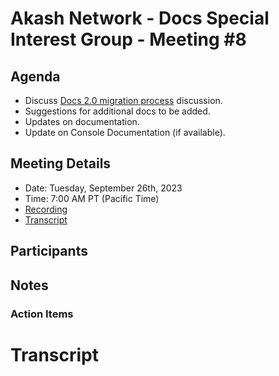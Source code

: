 # Akash Network - Docs Special Interest Group - Meeting #8

## Agenda

- Discuss [Docs 2.0 migration process](https://github.com/akash-network/support/issues/86) discussion.
- Suggestions for additional docs to be added.
- Updates on documentation.
- Update on Console Documentation (if available).

## Meeting Details

- Date: Tuesday, September 26th, 2023
- Time: 7:00 AM PT (Pacific Time)
- [Recording](https://53oqqojl3emoys343dhzcfp5hsfmcs2q4r4kiah4wn3wj77pbyta.arweave.net/7t0IOSvZGOxLfNjPkRX9PIrBS1DkeKQA_LN3ZP_vDiY)
- [Transcript](#transcript)

## Participants




## Notes


 

### Action Items




# **Transcript**

